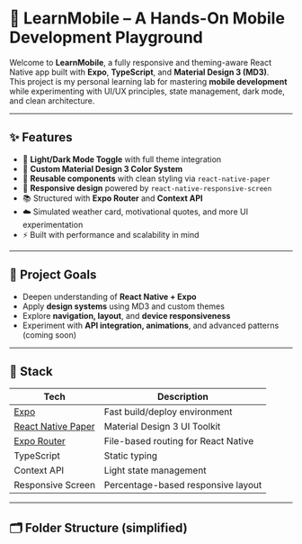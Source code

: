 # 📱 LearnMobile – A Hands-On Mobile Development Playground

Welcome to **LearnMobile**, a fully responsive and theming-aware React Native app built with **Expo**, **TypeScript**, and **Material Design 3 (MD3)**.  
This project is my personal learning lab for mastering **mobile development** while experimenting with UI/UX principles, state management, dark mode, and clean architecture.

---

## ✨ Features

- 🔁 **Light/Dark Mode Toggle** with full theme integration
- 🎨 **Custom Material Design 3 Color System**
- 🧱 **Reusable components** with clean styling via `react-native-paper`
- 📐 **Responsive design** powered by `react-native-responsive-screen`
- 📚 Structured with **Expo Router** and **Context API**
- ☁️ Simulated weather card, motivational quotes, and more UI experimentation
- ⚡ Built with performance and scalability in mind

---

## 🧠 Project Goals

- Deepen understanding of **React Native + Expo**
- Apply **design systems** using MD3 and custom themes
- Explore **navigation, layout**, and **device responsiveness**
- Experiment with **API integration, animations**, and advanced patterns (coming soon)

---

## 🔧 Stack

| Tech                 | Description                        |
|----------------------|------------------------------------|
| [Expo](https://expo.dev/)                 | Fast build/deploy environment           |
| [React Native Paper](https://callstack.github.io/react-native-paper/) | Material Design 3 UI Toolkit            |
| [Expo Router](https://expo.github.io/router/docs)         | File-based routing for React Native     |
| TypeScript           | Static typing                      |
| Context API          | Light state management             |
| Responsive Screen    | Percentage-based responsive layout |

---

## 🗂️ Folder Structure (simplified)

